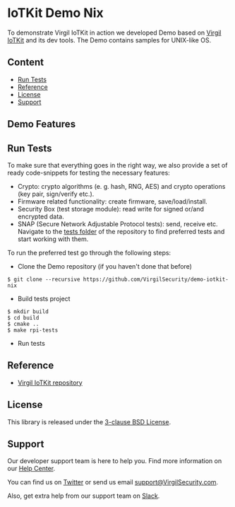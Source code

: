 # IoTKit Demo Nix

To demonstrate Virgil IoTKit in action we developed Demo based on [Virgil IoTKit](https://github.com/VirgilSecurity/virgil-iotkit) and its dev tools. The Demo contains samples for UNIX-like OS.

## Content
- [Run Tests](#run-tests)
- [Reference](#reference)
- [License](#license)
- [Support](#support)

## Demo Features

## Run Tests
To make sure that everything goes in the right way, we also provide a set of ready code-snippets for testing the necessary features:
- Crypto: crypto algorithms (e. g. hash, RNG, AES) and crypto operations (key pair, sign/verify etc.).
- Firmware related functionality: create firmware, save/load/install.
- Security Box (test storage module): read write for signed or/and encrypted data.
- SNAP (Secure Network Adjustable Protocol tests): send, receive etc.
Navigate to the [tests folder](/tests) of the repository to find preferred tests and start working with them.

To run the preferred test go through the following steps:
- Clone the Demo repository (if you haven't done that before)
```shell
$ git clone --recursive https://github.com/VirgilSecurity/demo-iotkit-nix
```
- Build tests project
```shell
$ mkdir build
$ cd build
$ cmake ..
$ make rpi-tests
```
- Run tests

## Reference
- [Virgil IoTKit repository](https://github.com/VirgilSecurity/virgil-iotkit/tree/release/v0.1.0-alpha)


## License

This library is released under the [3-clause BSD License](LICENSE).

<div id='support'/>

## Support
Our developer support team is here to help you. Find more information on our [Help Center](https://help.virgilsecurity.com/).

You can find us on [Twitter](https://twitter.com/VirgilSecurity) or send us email support@VirgilSecurity.com.

Also, get extra help from our support team on [Slack](https://virgilsecurity.com/join-community).
